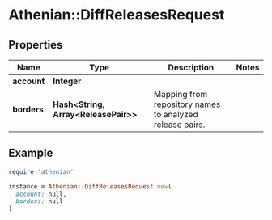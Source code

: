 # Athenian::DiffReleasesRequest

## Properties

| Name | Type | Description | Notes |
| ---- | ---- | ----------- | ----- |
| **account** | **Integer** |  |  |
| **borders** | **Hash&lt;String, Array&lt;ReleasePair&gt;&gt;** | Mapping from repository names to analyzed release pairs. |  |

## Example

```ruby
require 'athenian'

instance = Athenian::DiffReleasesRequest.new(
  account: null,
  borders: null
)
```

